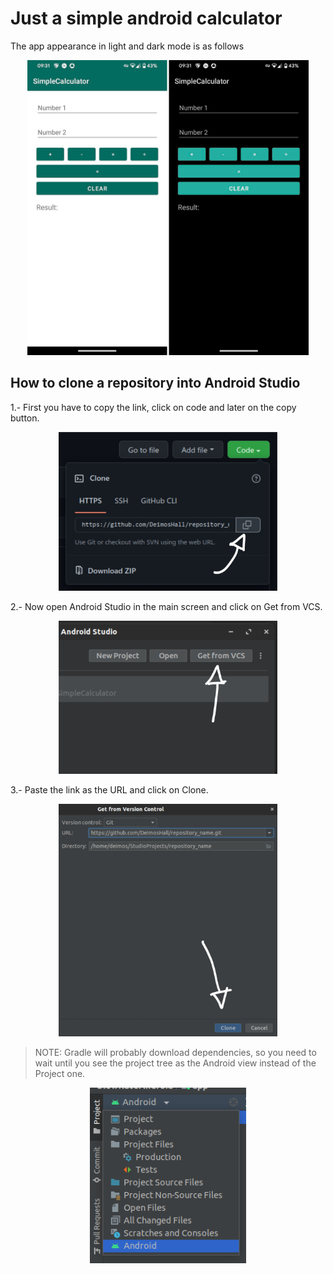 # Just a simple android calculator

The app appearance in light and dark mode is as follows

<p align="center">
	<img src="Screenshots/screenshots.png" width=450>
</p>

## How to clone a repository into Android Studio
1.- First you have to copy the link, click on code and later on the copy button.

<p align="center">
	<img src="Screenshots/copy-link.jpg" width=350>
</p>

2.- Now open Android Studio in the main screen and click on Get from VCS.

<p align="center">
	<img src="Screenshots/get-repository.jpg" width=350>
</p>

3.- Paste the link as the URL and click on Clone.

<p align="center">
	<img src="Screenshots/clone-repository.jpg" width=350>
</p>

> NOTE: Gradle will probably download dependencies, so you need to wait until you see the project tree as the Android view instead of the Project one.

<p align="center">
	<img src="Screenshots/project-tree.png" width=250>
</p>